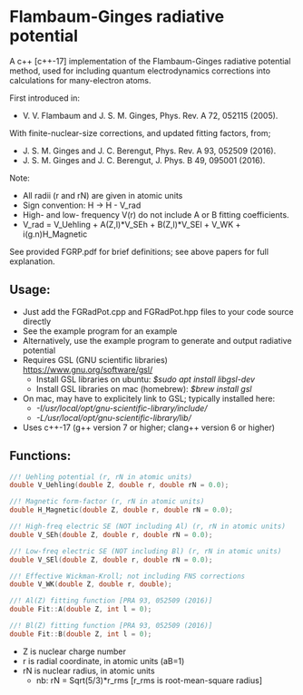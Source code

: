 # Flambaum-Ginges radiative potential

A c++ [c++-17] implementation of the Flambaum-Ginges radiative potential method, used for including quantum electrodynamics corrections into calculations for many-electron atoms.

First introduced in:
 * V. V. Flambaum and J. S. M. Ginges, Phys. Rev. A 72, 052115 (2005).

With finite-nuclear-size corrections, and updated fitting factors, from;
 * J. S. M. Ginges and J. C. Berengut, Phys. Rev. A 93, 052509 (2016).
 * J. S. M. Ginges and J. C. Berengut, J. Phys. B 49, 095001 (2016).

Note:
 * All radii (r and rN) are given in atomic units
 * Sign convention: H -> H - V_rad
 * High- and low- frequency V(r) do not include A or B fitting coefficients.
 * V_rad = V_Uehling + A(Z,l)*V_SEh + B(Z,l)*V_SEl + V_WK + i(g.n)H_Magnetic

See provided FGRP.pdf for brief definitions; see above papers for full explanation.

## Usage:

 * Just add the FGRadPot.cpp and FGRadPot.hpp files to your code source directly
 * See the example program for an example
 * Alternatively, use the example program to generate and output radiative potential
 * Requires GSL (GNU scientific libraries) https://www.gnu.org/software/gsl/
   * Install GSL libraries on ubuntu: _$sudo apt install libgsl-dev_
   * Install GSL libraries on mac (homebrew): _$brew install gsl_
 * On mac, may have to explicitely link to GSL; typically installed here:
   * _-I/usr/local/opt/gnu-scientific-library/include/_
   * _-L/usr/local/opt/gnu-scientific-library/lib/_
 * Uses c++-17 (g++ version 7 or higher; clang++ version 6 or higher)


## Functions:

```cpp
//! Uehling potential (r, rN in atomic units)
double V_Uehling(double Z, double r, double rN = 0.0);

//! Magnetic form-factor (r, rN in atomic units)
double H_Magnetic(double Z, double r, double rN = 0.0);

//! High-freq electric SE (NOT including Al) (r, rN in atomic units)
double V_SEh(double Z, double r, double rN = 0.0);

//! Low-freq electric SE (NOT including Bl) (r, rN in atomic units)
double V_SEl(double Z, double r, double rN = 0.0);

//! Effective Wickman-Kroll; not including FNS corrections
double V_WK(double Z, double r, double);

//! Al(Z) fitting function [PRA 93, 052509 (2016)]
double Fit::A(double Z, int l = 0);

//! Bl(Z) fitting function [PRA 93, 052509 (2016)]
double Fit::B(double Z, int l = 0);

```

 * Z is nuclear charge number
 * r is radial coordinate, in atomic units (aB=1)
 * rN is nuclear radius, in atomic units
   * nb: rN = Sqrt(5/3)*r_rms  [r_rms is root-mean-square radius]
